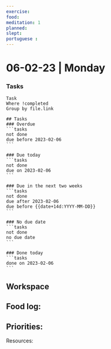 ```yaml
---
exercise: 
food:
meditation: 1
planned:
slept:
portuguese :
---
```


# 06-02-23 | Monday

### Tasks
```dataview
Task
Where !completed
Group by file.link
```

````
## Tasks
### Overdue
```tasks
not done
due before 2023-02-06
```

### Due today
```tasks
not done
due on 2023-02-06
```

### Due in the next two weeks
```tasks
not done
due after 2023-02-06
due before {{date+14d:YYYY-MM-DD}}
```

### No due date
```tasks
not done
no due date
```

### Done today
```tasks
done on 2023-02-06
```
````

## Workspace


Food log:
- 

Priorities:
- 

Resources: